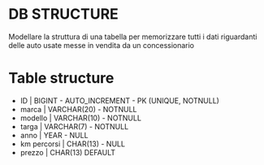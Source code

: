 # DB STRUCTURE 
Modellare la struttura di una tabella per memorizzare tutti i dati riguardanti delle auto usate messe in vendita da un concessionario
# Table structure
- ID | BIGINT - AUTO_INCREMENT - PK (UNIQUE, NOTNULL)
- marca | VARCHAR(20) - NOTNULL
- modello | VARCHAR(10) - NOTNULL
- targa | VARCHAR(7) - NOTNULL
- anno | YEAR - NULL
- km percorsi | CHAR(13) - NULL
- prezzo | CHAR(13) DEFAULT


